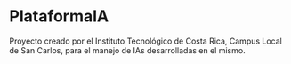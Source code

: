 # PlataformaIA
Proyecto creado por el Instituto Tecnológico de Costa Rica, Campus Local de San Carlos, para el manejo de IAs desarrolladas en el mismo.
